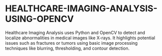 # HEALTHCARE-IMAGING-ANALYSIS-USING-OPENCV
Healthcare Imaging Analysis uses Python and OpenCV to detect and localize abnormalities in medical images like X-rays. It highlights potential issues such as fractures or tumors using basic image processing techniques like blurring, thresholding, and contour detection.
